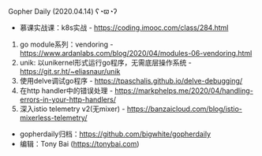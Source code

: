 Gopher Daily (2020.04.14) ʕ◔ϖ◔ʔ

* 慕课实战课：k8s实战 - https://coding.imooc.com/class/284.html

1. go module系列：vendoring - https://www.ardanlabs.com/blog/2020/04/modules-06-vendoring.html
2. unik: 以unikernel形式运行go程序，无需底层操作系统 - https://git.sr.ht/~eliasnaur/unik
3. 使用delve调试go程序 -  https://tpaschalis.github.io/delve-debugging/
4. 在http handler中的错误处理 - https://markphelps.me/2020/04/handling-errors-in-your-http-handlers/
5. 深入istio telemetry v2(无mixer) - https://banzaicloud.com/blog/istio-mixerless-telemetry/

* gopherdaily归档：https://github.com/bigwhite/gopherdaily
* 编辑：Tony Bai (https://tonybai.com)

